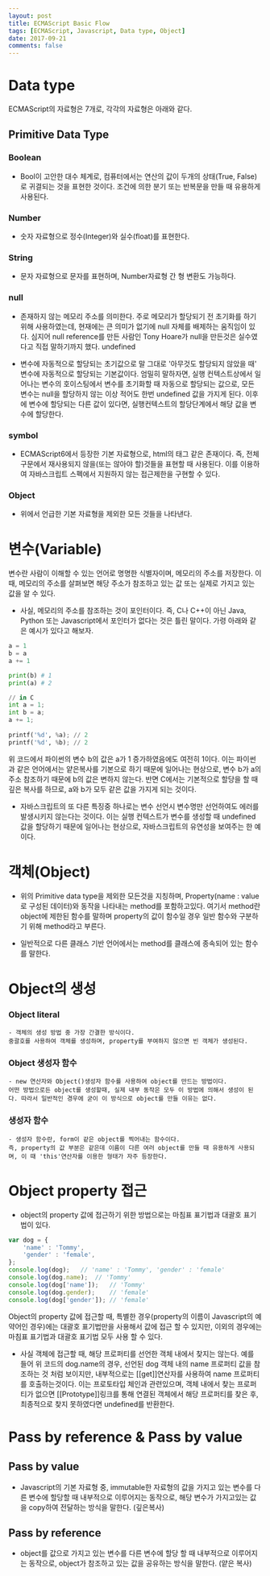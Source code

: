 ```yaml
---
layout: post
title: ECMAScript Basic Flow
tags: [ECMAScript, Javascript, Data type, Object]
date: 2017-09-21
comments: false
---
```

# Data type
 ECMAScript의 자료형은 7개로, 각각의 자료형은 아래와 같다.
 
  ## Primitive Data Type
  
  ### Boolean
  - Bool이 고안한 대수 체계로, 컴퓨터에서는 연산의 값이 두개의 상태(True, False)로 귀결되는 것을 표현한 것이다.
  조건에 의한 분기 또는 반복문을 만들 때 유용하게 사용된다.
  
  ### Number
  - 숫자 자료형으로 정수(Integer)와 실수(float)를 표현한다.
   
  ### String
  - 문자 자료형으로 문자를 표현하며, Number자료형 간 형 변환도 가능하다.
   
  ### null
  - 존재하지 않는 메모리 주소를 의미한다. 주로 메모리가 할당되기 전 초기화를 하기 위해 사용하였는데, 현재에는 큰 의미가 없기에 null 자체를 배제하는 움직임이 있다. 심지어 null reference를 만든 사람인 Tony Hoare가 null을 만든것은 실수였다고 직접 말하기까지 했다.
   undefined
  
  - 변수에 자동적으로 할당되는 초기값으로 말 그대로 '아무것도 할당되지 않았을 때' 변수에 자동적으로 할당되는 기본값이다.
  엄밀히 말하자면, 실행 컨텍스트상에서 일어나는 변수의 호이스팅에서 변수를 초기화할 때 자동으로 할당되는 값으로, 모든 변수는 null을 할당하지 않는 이상 적어도 한번 undefined 값을 가지게 된다. 이후에 변수에 할당되는 다른 값이 있다면, 실행컨텍스트의 할당단계에서 해당 값을 변수에 할당한다. 
   
  ### symbol
  - ECMAScript6에서 등장한 기본 자료형으로, html의 <id>태그 같은 존재이다. 즉, 전체 구문에서 재사용되지 않을(또는 않아야 할)것들을 표현할 때 사용된다.
  이를 이용하여 자바스크립트 스펙에서 지원하지 않는 접근제한을 구현할 수 있다. 
  
  ### Object
  - 위에서 언급한 기본 자료형을 제외한 모든 것들을 나타낸다.

# 변수(Variable)
 변수란 사람이 이해할 수 있는 언어로 명명한 식별자이며, 메모리의 주소를 저장한다. 이때, 메모리의 주소를 살펴보면 해당 주소가 참조하고 있는 값 또는 실제로 가지고 있는 값을 알 수 있다.

 * 사실, 메모리의 주소를 참조하는 것이 포인터이다.
 즉, C나 C++이 아닌 Java, Python 또는 Javascript에서 포인터가 없다는 것은 틀린 말이다.
 가령 아래와 같은 예시가 있다고 해보자.

```python
a = 1
b = a
a += 1

print(b) # 1 
print(a) # 2

// in C
int a = 1;
int b = a;
a += 1;
 
printf('%d', %a); // 2
printf('%d', %b); // 2
```

 위 코드에서 파이썬의 변수 b의 값은 a가 1 증가하였음에도 여전히 1이다. 이는 파이썬과 같은 언어에서는 얕은복사를 기본으로 하기 때문에 일어나는 현상으로, 변수 b가 a의 주소 참조하기 때문에 b의 값은 변하지 않는다.
 반면 C에서는 기본적으로 할당을 할 때 깊은 복사를 하므로, a와 b가 모두 같은 값을 가지게 되는 것이다.

 * 자바스크립트의 또 다른 특징중 하나로는 변수 선언시 변수명만 선언하여도 에러를 발생시키지 않는다는 것이다. 
 이는 실행 컨텍스트가 변수를 생성할 때 undefined 값을 할당하기 때문에 일어나는 현상으로, 자바스크립트의 유연성을 보여주는 한 예이다.

# 객체(Object)
 - 위의 Primitive data type을 제외한 모든것을 지칭하며, Property(name : value로 구성된 데이터)와 동작을 나타내는 method를 포함하고있다.
 여기서 method란 object에 제한된 함수를 말하며 property의 값이 함수일 경우 일반 함수와 구분하기 위해 method라고 부른다.
 * 일반적으로 다른 클래스 기반 언어에서는 method를 클래스에 종속되어 있는 함수를 말한다.

# Object의 생성

  ### Object literal
    - 객체의 생성 방법 중 가장 간결한 방식이다.
    중괄호를 사용하여 객체를 생성하며, property를 부여하지 않으면 빈 객체가 생성된다.

  ### Object 생성자 함수
    - new 연산자와 Object()생성자 함수를 사용하여 object를 만드는 방법이다.
    어떤 방법으로든 object를 생성할때, 실제 내부 동작은 모두 이 방법에 의해서 생성이 된다. 따라서 일반적인 경우에 굳이 이 방식으로 object를 만들 이유는 없다.
    
  ### 생성자 함수
    - 생성자 함수란, form이 같은 object를 찍어내는 함수이다.
    즉, property의 값 부분은 같은데 이름이 다른 여러 object를 만들 때 유용하게 사용되며, 이 때 'this'연산자를 이용한 형태가 자주 등장한다.

# Object property 접근
 - object의 property 값에 접근하기 위한 방법으로는 마침표 표기법과 대괄호 표기법이 있다.
 ``` javascript
 var dog = {
     'name' : 'Tommy',
     'gender' : 'female',
 };
 console.log(dog);   // 'name' : 'Tommy', 'gender' : 'female'
 console.log(dog.name);  // 'Tommy'
 console.log(dog['name']);   // 'Tommy'
 console.log(dog.gender);    // 'female'
 console.log(dog['gender']); // 'female'
 ```
 Object의 property 값에 접근할 때, 특별한 경우(property의 이름이 Javascript의 예약어인 경우)에는 대괄호 표기법만을 사용해서 값에 접근 할 수 있지만, 이외의 경우에는 마침표 표기법과 대괄호 표기법 모두 사용 할 수 있다.
 * 사실 객체에 접근할 때, 해당 프로퍼티를 선언한 객체 내에서 찾지는 않는다. 예를 들어 위 코드의 dog.name의 경우, 선언된 dog 객체 내의 name 프로퍼티 값을 참조하는 것 처럼 보이지만, 내부적으로는 [[get]]연산자를 사용하여 name 프로퍼티를 호출하는것이다. 이는 프로토타입 체인과 관련있으며, 객체 내에서 찾는 프로퍼티가 없으면 [[Prototype]]링크를 통해 연결된 객체에서 해당 프로퍼티를 찾은 후, 최종적으로 찾지 못하였다면 undefined를 반환한다.

# Pass by reference & Pass by value

  ## Pass by value
  - Javascript의 기본 자료형 중, immutable한 자료형의 값을 가지고 있는 변수를 다른 변수에 할당할 때 내부적으로 이루어지는 동작으로, 해당 변수가 가지고있는 값을 copy하여 전달하는 방식을 말한다. (깊은복사)
  ## Pass by reference
  - object를 값으로 가지고 있는 변수를 다른 변수에 할당 할 때 내부적으로 이루어지는 동작으로, object가 참조하고 있는 값을 공유하는 방식을 말한다. (얕은 복사)